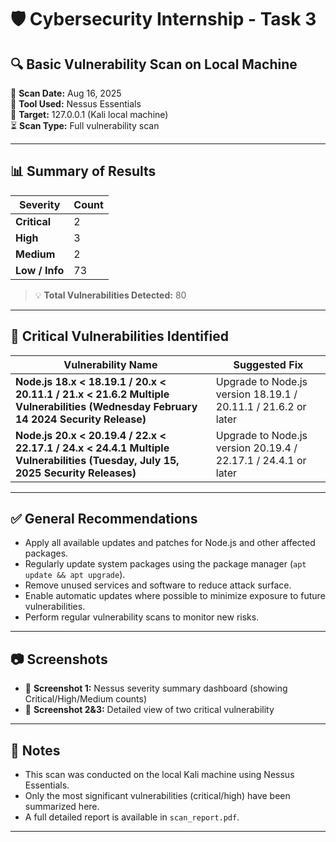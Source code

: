# 🛡️ Cybersecurity Internship - Task 3

## 🔍 Basic Vulnerability Scan on Local Machine
📅 **Scan Date:** Aug 16, 2025  
🧰 **Tool Used:** Nessus Essentials  
🎯 **Target:** 127.0.0.1 (Kali local machine)  
⏳ **Scan Type:** Full vulnerability scan  

---

## 📊 Summary of Results

| Severity  | Count |
|-----------|-------|
| **Critical** | 2 |
| **High**     | 3 |
| **Medium**   | 2 |
| **Low / Info** | 73 |

> 💡 **Total Vulnerabilities Detected:** 80

---

## 🚨 Critical Vulnerabilities Identified

| Vulnerability Name | Suggested Fix |
|--------------------|----------------|
| **Node.js 18.x < 18.19.1 / 20.x < 20.11.1 / 21.x < 21.6.2 Multiple Vulnerabilities (Wednesday February 14 2024 Security Release)** | Upgrade to Node.js version 18.19.1 / 20.11.1 / 21.6.2 or later |
| **Node.js 20.x < 20.19.4 / 22.x < 22.17.1 / 24.x < 24.4.1 Multiple Vulnerabilities (Tuesday, July 15, 2025 Security Releases)** | Upgrade to Node.js version 20.19.4 / 22.17.1 / 24.4.1 or later |

---

## ✅ General Recommendations

- Apply all available updates and patches for Node.js and other affected packages.
- Regularly update system packages using the package manager (`apt update && apt upgrade`).
- Remove unused services and software to reduce attack surface.
- Enable automatic updates where possible to minimize exposure to future vulnerabilities.
- Perform regular vulnerability scans to monitor new risks.

---

## 📷 Screenshots

- 🔸 **Screenshot 1:** Nessus severity summary dashboard (showing Critical/High/Medium counts)  
- 🔸 **Screenshot 2&3:** Detailed view of two critical vulnerability

---

## 📌 Notes

- This scan was conducted on the local Kali machine using Nessus Essentials.
- Only the most significant vulnerabilities (critical/high) have been summarized here.
- A full detailed report is available in `scan_report.pdf`.

---


